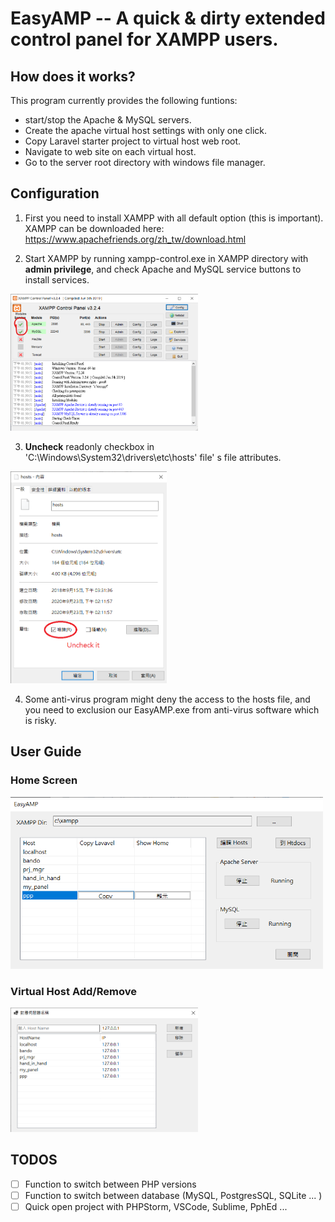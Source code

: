 # EasyAMP -- A quick & dirty extended control panel for XAMPP users.
## How does it works?
This program currently provides the following funtions:
- start/stop the Apache & MySQL servers.
- Create the apache virtual host settings with only one click.
- Copy Laravel starter project to virtual host web root.
- Navigate to web site on each virtual host.
- Go to the server root directory with windows file manager.

## Configuration
1. First you need to install XAMPP with all default option (this is important). 
XAMPP can be downloaded here: https://www.apachefriends.org/zh_tw/download.html

2. Start XAMPP by running xampp-control.exe in XAMPP directory with **admin privilege**, and check Apache and MySQL service buttons to install services.
<img src="https://github.com/poorworm/easyamp/blob/master/EasyAMP/images/xampp_service.png?raw=true" width="300">

3. **Uncheck** readonly checkbox in 'C:\Windows\System32\drivers\etc\hosts' file' s file attributes.
<img src="https://github.com/poorworm/easyamp/blob/master/EasyAMP/images/hosts_file_attributes.png?raw=true" width="250">

4. Some anti-virus program might deny the access to the hosts file, and you need to exclusion our EasyAMP.exe from anti-virus software which is risky.

## User Guide

### Home Screen
<img src="https://github.com/poorworm/easyamp/blob/master/EasyAMP/images/home_screen.png?raw=true" width="500">

### Virtual Host Add/Remove
<img src="https://github.com/poorworm/easyamp/blob/master/EasyAMP/images/vhost.png?raw=true" width="300">


## TODOS
- [ ] Function to switch between PHP versions
- [ ] Function to switch between database (MySQL, PostgresSQL, SQLite ... )
- [ ] Quick open project with PHPStorm, VSCode, Sublime, PphEd ...
